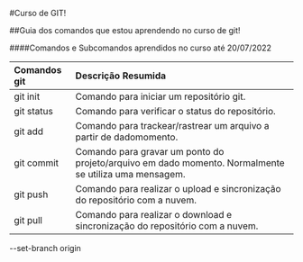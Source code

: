 #Curso de GIT!

##Guia dos comandos que estou aprendendo no curso de git!

####Comandos e Subcomandos aprendidos no curso até 20/07/2022

Comandos git     | Descrição Resumida
:------------    | :-------------------
git init         | Comando para iniciar um repositório git.
git status	 | Comando para verificar o status do repositório.
git add		 | Comando para trackear/rastrear um arquivo a partir de dadomomento.
git commit	 | Comando para gravar um ponto do projeto/arquivo em dado momento. Normalmente se utiliza uma mensagem.
git push	 | Comando para realizar o upload e sincronização do repositório com a nuvem.
git pull	 | Comando para realizar o download e sincronização do repositório com a nuvem.
 
 
 
 
 --set-branch origin <nome da branch>